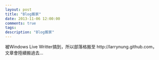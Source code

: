 ```yaml
---
layout: post
title: "Blog搬家"
date: 2013-11-06 12:00:00
comments: true
tags: 
description: "Blog搬家"
---
```

<p>
	被Windows Live Writter搞到，所以部落格搬至 http://larrynung.github.com，文章會陸續搬過去...</p>
